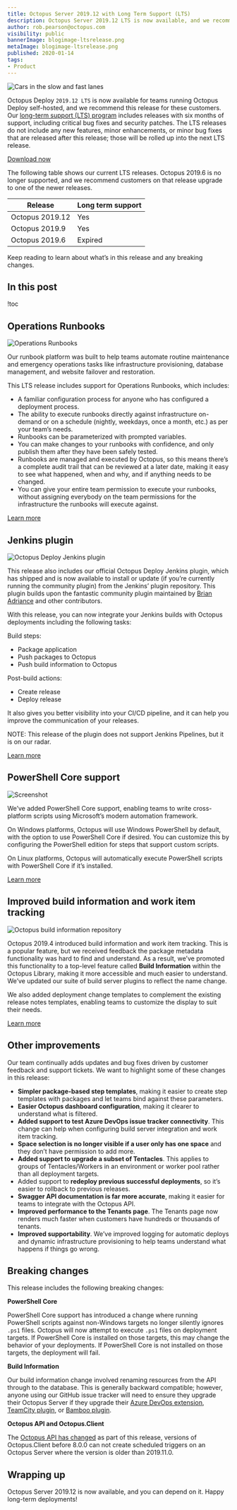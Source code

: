 ```yaml
---
title: Octopus Server 2019.12 with Long Term Support (LTS)
description: Octopus Server 2019.12 LTS is now available, and we recommend this release for self-hosted customers. This release includes Operations Runbooks, our official Jenkins plugin, PowerShell Core support, improved build server integration, and more.
author: rob.pearson@octopus.com
visibility: public
bannerImage: blogimage-ltsrelease.png
metaImage: blogimage-ltsrelease.png
published: 2020-01-14
tags:
- Product
---
```


![Cars in the slow and fast lanes](blogimage-ltsrelease.png)

Octopus Deploy `2019.12 LTS` is now available for teams running Octopus Deploy self-hosted, and we recommend this release for these customers. Our [long-term support (LTS) program](https://octopus.com/docs/administration/upgrading/long-term-support) includes releases with six months of support, including critical bug fixes and security patches. The LTS releases do not include any new features, minor enhancements, or minor bug fixes that are released after this release; those will be rolled up into the next LTS release.

<a href="https://octopus.com/downloads" class="btn btn-primary btn-lg">Download now</a>

The following table shows our current LTS releases. Octopus 2019.6 is no longer supported, and we recommend customers on that release upgrade to one of the newer releases.

| Release               | Long term support           |
| --------------------- | --------------------------- |
| Octopus 2019.12       | Yes                         |
| Octopus 2019.9        | Yes                         |
| Octopus 2019.6        | Expired                     |

Keep reading to learn about what’s in this release and any breaking changes.

<h2>In this post </h2>

!toc

## Operations Runbooks

![Operations Runbooks](operations-runbooks.png "width=600")

Our runbook platform was built to help teams automate routine maintenance and emergency operations tasks like infrastructure provisioning, database management, and website failover and restoration. 

This LTS release includes support for Operations Runbooks, which includes:

* A familiar configuration process for anyone who has configured a deployment process.
* The ability to execute runbooks directly against infrastructure on-demand or on a schedule (nightly, weekdays, once a month, etc.) as per your team’s needs. 
* Runbooks can be parameterized with prompted variables.
* You can make changes to your runbooks with confidence, and only publish them after they have been safely tested.
* Runbooks are managed and executed by Octopus, so this means there’s a complete audit trail that can be reviewed at a later date, making it easy to see what happened, when and why, and if anything needs to be changed.
* You can give your entire team permission to execute your runbooks, without assigning everybody on the team permissions for the infrastructure the runbooks will execute against.

[Learn more](https://octopus.com/docs/deployment-process/operations-runbooks)

## Jenkins plugin

![Octopus Deploy Jenkins plugin](octopus-deploy-jenkins-plugin.png)

This release also includes our official Octopus Deploy Jenkins plugin, which has shipped and is now available to install or update (if you’re currently running the community plugin) from the Jenkins’ plugin repository. This plugin builds upon the fantastic community plugin maintained by [Brian Adriance](https://github.com/badriance) and other contributors.

With this release, you can now integrate your Jenkins builds with Octopus deployments including the following tasks:

Build steps:
* Package application
* Push packages to Octopus
* Push build information to Octopus

Post-build actions:
* Create release
* Deploy release

It also gives you better visibility into your CI/CD pipeline, and it can help you improve the communication of your releases.

NOTE: This release of the plugin does not support Jenkins Pipelines, but it is on our radar.

[Learn more](https://octopus.com/blog/octopus-jenkins-plugin)

## PowerShell Core support

![Screenshot ](powershell-core.png "width=600")

We’ve added PowerShell Core support, enabling teams to write cross-platform scripts using Microsoft’s modern automation framework.

On Windows platforms, Octopus will use Windows PowerShell by default, with the option to use PowerShell Core if desired. You can customize this by configuring the PowerShell edition for steps that support custom scripts.

On Linux platforms, Octopus will automatically execute PowerShell scripts with PowerShell Core if it’s installed.

[Learn more](http://octopus.com/docs/deployment-examples/custom-scripts/powershell-core)

## Improved build information and work item tracking

![Octopus build information repository](build-information-repository.png  "width=600")

Octopus 2019.4 introduced build information and work item tracking. This is a popular feature, but we received feedback the package metadata functionality was hard to find and understand. As a result, we’ve promoted this functionality to a top-level feature called **Build Information** within the Octopus Library, making it more accessible and much easier to understand. We’ve updated our suite of build server plugins to reflect the name change.

We also added deployment change templates to complement the existing release notes templates, enabling teams to customize the display to suit their needs.

[Learn more](https://octopus.com/docs/packaging-applications/build-servers#build-information)

## Other improvements

Our team continually adds updates and bug fixes driven by customer feedback and support tickets. We want to highlight some of these changes in this release:

* **Simpler package-based step templates**, making it easier to create step templates with packages and let teams bind against these parameters.
* **Easier Octopus dashboard configuration**, making it clearer to understand what is filtered.
* **Added support to test Azure DevOps issue tracker connectivity**. This change can help when configuring build server integration and work item tracking.
* **Space selection is no longer visible if a user only has one space** and they don’t have permission to add more.
* **Added support to upgrade a subset of Tentacles**. This applies to groups of Tentacles/Workers in an environment or worker pool rather than all deployment targets.
* Added support to **redeploy previous successful deployments**, so it’s easier to rollback to previous releases.
* **Swagger API documentation is far more accurate**, making it easier for teams to integrate with the Octopus API.
* **Improved performance to the Tenants page**. The Tenants page now renders much faster when customers have hundreds or thousands of tenants.
* **Improved supportability**. We’ve improved logging for automatic deploys and dynamic infrastructure provisioning to help teams understand what happens if things go wrong.

## Breaking changes

This release includes the following breaking changes:

**PowerShell Core**

PowerShell Core support has introduced a change where running PowerShell scripts against non-Windows targets no longer silently ignores `.ps1` files. Octopus will now attempt to execute `.ps1` files on deployment targets. If PowerShell Core is installed on those targets, this may change the behavior of your deployments. If PowerShell Core is not installed on those targets, the deployment will fail.

**Build Information**

Our build information change involved renaming resources from the API through to the database. This is generally backward compatible; however, anyone using our GitHub issue tracker will need to ensure they upgrade their Octopus Server if they upgrade their [Azure DevOps extension](https://marketplace.visualstudio.com/items?itemName=octopusdeploy.octopus-deploy-build-release-tasks), [TeamCity plugin](https://plugins.jetbrains.com/plugin/9038-octopus-deploy-integration), or [Bamboo plugin](https://marketplace.atlassian.com/apps/1217235/octopus-deploy-bamboo-add-on).

**Octopus API and Octopus.Client**

The [Octopus API has changed](https://github.com/OctopusDeploy/Issues/issues/4925) as part of this release, versions of Octopus.Client before 8.0.0 can not create scheduled triggers on an Octopus Server where the version is older than 2019.11.0.

## Wrapping up

Octopus Server 2019.12 is now available, and you can depend on it. Happy long-term deployments!
